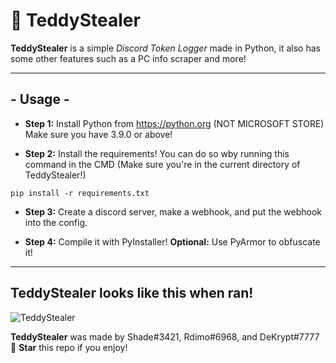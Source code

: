 # 🧸 TeddyStealer
**TeddyStealer** is a simple *Discord Token Logger* made in Python, it also has some other features such as a PC info scraper and more!

---

<h2>- Usage -</h2>

* **Step 1:**
Install Python from https://python.org (NOT MICROSOFT STORE)
Make sure you have 3.9.0 or above!

* **Step 2:**
Install the requirements!
You can do so wby running this command in the CMD (Make sure you're in the current directory of TeddyStealer!)

```
pip install -r requirements.txt
```

* **Step 3:**
Create a discord server, make a webhook, and put the webhook into the config.

* **Step 4:**
Compile it with PyInstaller!
**Optional:** Use PyArmor to obfuscate it!

---

<h2>TeddyStealer looks like this when ran!</h2>

![TeddyStealer](https://user-images.githubusercontent.com/68307468/160243008-c120d316-b23e-4eb5-be67-cea5a4160ec0.png)

**TeddyStealer** was made by Shade#3421, Rdimo#6968, and DeKrypt#7777 <br/>
🌟 **Star** this repo if you enjoy!

